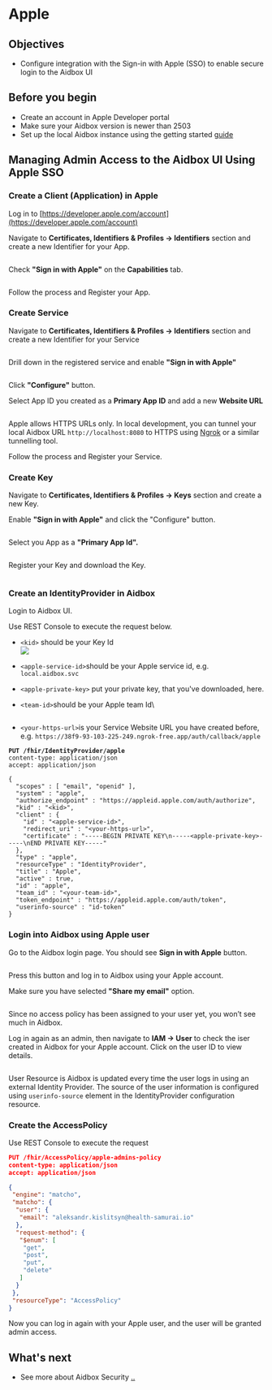 # Apple

## Objectives

* Configure integration with the Sign-in with Apple (SSO) to enable secure login to the Aidbox UI

## Before you begin

* Create an account in Apple Developer portal
* Make sure your Aidbox version is newer than 2503
* Set up the local Aidbox instance using the getting started [guide](../../../getting-started/run-aidbox-locally.md)

## Managing Admin Access to the Aidbox UI Using Apple SSO

### Create a Client (Application) in Apple

Log in to [https://developer.apple.com/account](https://developer.apple.com/account)

Navigate to **Certificates, Identifiers & Profiles -> Identifiers** section and create a new Identifier for your App.

<figure><img src="../../../../.gitbook/assets/b07fae938c044413b036e0f4348c89a7.png" alt=""><figcaption></figcaption></figure>

Check **"Sign in with Apple"** on the **Capabilities** tab.

<figure><img src="../../../../.gitbook/assets/e17daacbd4c045819324389731dd8956.png" alt=""><figcaption></figcaption></figure>

Follow the process and Register your App.

### Create Service

Navigate to **Certificates, Identifiers & Profiles -> Identifiers** section and create a new Identifier for your Service

<figure><img src="../../../../.gitbook/assets/25bd5910ffee4ce0b7eecfc3cb50569c.png" alt=""><figcaption></figcaption></figure>

Drill down in the registered service and enable **"Sign in with Apple"**

<figure><img src="../../../../.gitbook/assets/7c4fb3d5b4364b5aa4776b702bb09b78.png" alt=""><figcaption></figcaption></figure>

Click **"Configure"** button.

Select App ID you created as a **Primary App ID** and add a new **Website URL**

<figure><img src="../../../../.gitbook/assets/540bd8c78b834574b00e6f880450efff.png" alt=""><figcaption></figcaption></figure>

Apple allows  HTTPS URLs only. In local development, you can tunnel your local Aidbox URL `http://localhost:8080` to HTTPS using [Ngrok](https://ngrok.com) or a similar tunnelling tool.

Follow the process and Register your Service.

### Create Key

Navigate to **Certificates, Identifiers & Profiles -> Keys** section and create a new Key.

Enable **"Sign in with Apple"** and click the "Configure" button.

&#x20;

<figure><img src="../../../../.gitbook/assets/8db804353ab64b51b2e8bf800632fde2.png" alt=""><figcaption></figcaption></figure>

Select you App as a **"Primary App Id".**

<figure><img src="../../../../.gitbook/assets/6742c5cc9da14520b49a92e682fca9bb.png" alt=""><figcaption></figcaption></figure>

Register your Key and download the Key.

<figure><img src="../../../../.gitbook/assets/8a8140d4a9e64b0bb7afd7ff930d19ff.png" alt=""><figcaption></figcaption></figure>

### Create an IdentityProvider in Aidbox

Login to Aidbox UI.&#x20;

Use REST Console to execute the request below.

* `<kid>` should be your Key Id\
  ![](<../../../../.gitbook/assets/8fd48c04a6a744b4951733acb3f2fe7c.png>)
* `<apple-service-id>`should be your Apple service id, e.g. `local.aidbox.svc`
* `<apple-private-key>` put your private key, that you've downloaded, here.
*   `<team-id>`should be your Apple team Id\


    <figure><img src="../../../../.gitbook/assets/821ea63a85354acca87ef51b6585acf5.png" alt=""><figcaption></figcaption></figure>
* `<your-https-url>`is your Service Website URL you have created before, e.g.  `https://38f9-93-103-225-249.ngrok-free.app/auth/callback/apple`

<pre class="language-json"><code class="lang-json"><strong>PUT /fhir/IdentityProvider/apple
</strong>content-type: application/json
accept: application/json

{
  "scopes" : [ "email", "openid" ],
  "system" : "apple",
  "authorize_endpoint" : "https://appleid.apple.com/auth/authorize",
  "kid" : "&#x3C;kid>",
  "client" : {
    "id" : "&#x3C;apple-service-id>",
    "redirect_uri" : "&#x3C;your-https-url>",
    "certificate" : "-----BEGIN PRIVATE KEY\n-----&#x3C;apple-private-key>-----\nEND PRIVATE KEY-----"
  },
  "type" : "apple",
  "resourceType" : "IdentityProvider",
  "title" : "Apple",
  "active" : true,
  "id" : "apple",
  "team_id" : "&#x3C;your-team-id>",
  "token_endpoint" : "https://appleid.apple.com/auth/token",
  "userinfo-source" : "id-token"
}
</code></pre>

### Login into Aidbox using Apple user

Go to the Aidbox login page. You should see **Sign in with Apple** button.&#x20;



<img src="../../../../.gitbook/assets/a5b1530c4ea3478a866956c0f04e75d4.png" alt="" data-size="original">



Press this button and log in to Aidbox using your Apple account.

Make sure you have selected **"Share my email"** option.

<figure><img src="../../../../.gitbook/assets/aa97375c950d4d8fbe1724b7568402b4.png" alt=""><figcaption></figcaption></figure>

Since no access policy has been assigned to your user yet, you won’t see much in Aidbox.

Log in again as an admin, then navigate to **IAM -> User** to check the iser created in Aidbox for your Apple account. Click on the user ID to view details.

<figure><img src="../../../../.gitbook/assets/8497790e2d1b435282070acbc1e7f6ed.png" alt=""><figcaption></figcaption></figure>

User Resource is Aidbox is updated every time the user logs in using an external Identity Provider. The source of the user information is configured using `userinfo-source` element in the IdentityProvider configuration resource.&#x20;

### Create the AccessPolicy

Use REST Console to execute the request

```json
PUT /fhir/AccessPolicy/apple-admins-policy
content-type: application/json
accept: application/json

{
 "engine": "matcho",
 "matcho": {
  "user": {
   "email": "aleksandr.kislitsyn@health-samurai.io"
  },
  "request-method": {
   "$enum": [
    "get",
    "post",
    "put",
    "delete"
   ]
  }
 },
 "resourceType": "AccessPolicy"
}
```

Now you can log in again with your Apple user, and the user will be granted admin access.

## What's next

* See more about Aidbox Security [..](../README.md)
